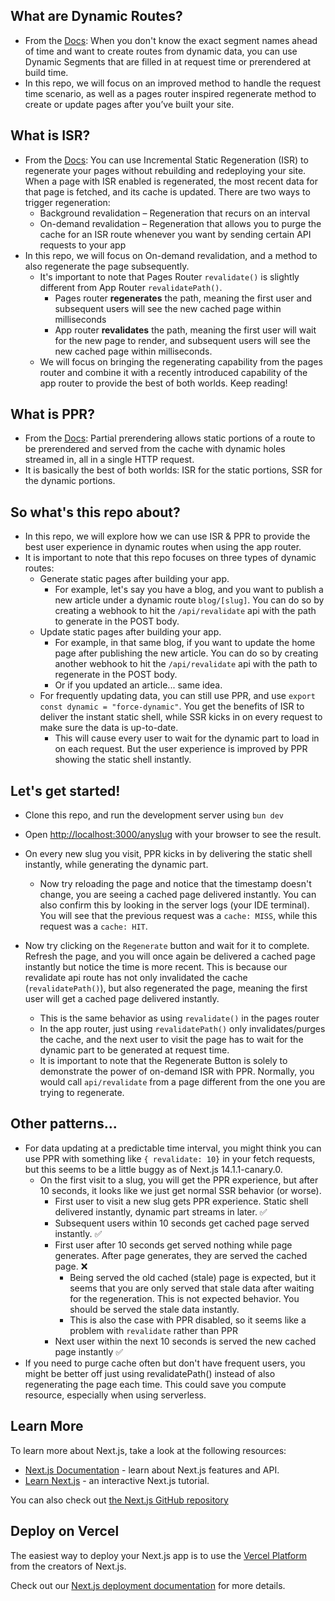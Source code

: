 ## What are Dynamic Routes?
- From the [Docs]("https://nextjs.org/docs/app/building-your-application/routing/dynamic-routes"): When you don't know the exact segment names ahead of time and want to create routes from dynamic data, you can use Dynamic Segments that are filled in at request time or prerendered at build time.
- In this repo, we will focus on an improved method to handle the request time scenario, as well as a pages router inspired regenerate method to create or update pages after you’ve built your site.

## What is ISR?
- From the [Docs]("https://vercel.com/docs/incremental-static-regeneration/quickstart#"): You can use Incremental Static Regeneration (ISR) to regenerate your pages without rebuilding and redeploying your site. When a page with ISR enabled is regenerated, the most recent data for that page is fetched, and its cache is updated. There are two ways to trigger regeneration:
  - Background revalidation – Regeneration that recurs on an interval 
  - On-demand revalidation – Regeneration that allows you to purge the cache for an ISR route whenever you want by sending certain API requests to your app
- In this repo, we will focus on On-demand revalidation, and a method to also regenerate the page subsequently.
  - It's important to note that Pages Router `revalidate()` is slightly different from App Router `revalidatePath()`.
    - Pages router **regenerates** the path, meaning the first user and subsequent users will see the new cached page within milliseconds
    - App router **revalidates** the path, meaning the first user will wait for the new page to render, and subsequent users will see the new cached page within milliseconds.
  - We will focus on bringing the regenerating capability from the pages router and combine it with a recently introduced capability of the app router to provide the best of both worlds. Keep reading!

## What is PPR?
- From the [Docs]("https://nextjs.org/docs/app/api-reference/next-config-js/partial-prerendering"): Partial prerendering allows static portions of a route to be prerendered and served from the cache with dynamic holes streamed in, all in a single HTTP request.
- It is basically the best of both worlds: ISR for the static portions, SSR for the dynamic portions.

## So what's this repo about?
- In this repo, we will explore how we can use ISR & PPR to provide the best user experience in dynamic routes when using the app router.
- It is important to note that this repo focuses on three types of dynamic routes:
  - Generate static pages after building your app.
    - For example, let's say you have a blog, and you want to publish a new article under a dynamic route `blog/[slug]`. You can do so by creating a webhook to hit the `/api/revalidate` api with the path to generate in the POST body.
  - Update static pages after building your app.
    - For example, in that same blog, if you want to update the home page after publishing the new article. You can do so by creating another webhook to hit the `/api/revalidate` api with the path to regenerate in the POST body.
    - Or if you updated an article... same idea.
  - For frequently updating data, you can still use PPR, and use `export const dynamic = "force-dynamic"`. You get the benefits of ISR to deliver the instant static shell, while SSR kicks in on every request to make sure the data is up-to-date.
    - This will cause every user to wait for the dynamic part to load in on each request. But the user experience is improved by PPR showing the static shell instantly.
  

## Let's get started!
- Clone this repo, and run the development server using `bun dev`
- Open [http://localhost:3000/anyslug](http://localhost:3000) with your browser to see the result.

- On every new slug you visit, PPR kicks in by delivering the static shell instantly, while generating the dynamic part. 
  - Now try reloading the page and notice that the timestamp doesn't change, you are seeing a cached page delivered instantly. You can also confirm this by looking in the server logs (your IDE terminal). You will see that the previous request was a `cache: MISS`, while this request was a `cache: HIT`.

- Now try clicking on the `Regenerate` button and wait for it to complete. Refresh the page, and you will once again be delivered a cached page instantly but notice the time is more recent. This is because our revalidate api route has not only invalidated the cache (`revalidatePath()`), but also regenerated the page, meaning the first user will get a cached page delivered instantly.
  - This is the same behavior as using `revalidate()` in the pages router
  - In the app router, just using `revalidatePath()` only invalidates/purges the cache, and the next user to visit the page has to wait for the dynamic part to be generated at request time.
  - It is important to note that the Regenerate Button is solely to demonstrate the power of on-demand ISR with PPR. Normally, you would call `api/revalidate` from a page different from the one you are trying to regenerate.

## Other patterns...
- For data updating at a predictable time interval, you might think you can use PPR with something like `{ revalidate: 10}` in your fetch requests, but this seems to be a little buggy as of Next.js 14.1.1-canary.0.
  - On the first visit to a slug, you will get the PPR experience, but after 10 seconds, it looks like we just get normal SSR behavior (or worse).
    - First user to visit a new slug gets PPR experience. Static shell delivered instantly, dynamic part streams in later. ✅
    - Subsequent users within 10 seconds get cached page served instantly. ✅
    - First user after 10 seconds get served nothing while page generates. After page generates, they are served the cached page. ❌ 
      - Being served the old cached (stale) page is expected, but it seems that you are only served that stale data after waiting for the regeneration. This is not expected behavior. You should be served the stale data instantly.
      - This is also the case with PPR disabled, so it seems like a problem with `revalidate` rather than PPR
    - Next user within the next 10 seconds is served the new cached page instantly ✅
- If you need to purge cache often but don't have frequent users, you might be better off just using revalidatePath() instead of also regenerating the page each time. This could save you compute resource, especially when using serverless.

## Learn More

To learn more about Next.js, take a look at the following resources:

- [Next.js Documentation](https://nextjs.org/docs) - learn about Next.js features and API.
- [Learn Next.js](https://nextjs.org/learn) - an interactive Next.js tutorial.

You can also check out [the Next.js GitHub repository](https://github.com/vercel/next.js/)

## Deploy on Vercel

The easiest way to deploy your Next.js app is to use the [Vercel Platform](https://vercel.com/new?utm_medium=default-template&filter=next.js&utm_source=create-next-app&utm_campaign=create-next-app-readme) from the creators of Next.js.

Check out our [Next.js deployment documentation](https://nextjs.org/docs/deployment) for more details.
